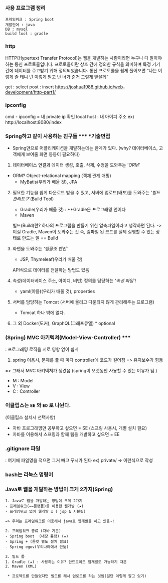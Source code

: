 ### 사용 프로그램 정리
```
프레임워크 : Spring boot
개발언어 : java
DB : mysql
build tool : gradle 
```

### http  
HTTP(Hypertext Transfer Protocol)는 웹을 개발하는 사람이라면 누구나 다 알아야 하는 통신 프로토콜입니다. 프로토콜이란 상호 간에 정의한 규칙을 의미하며 특정 기기 간에 데이터를 주고받기 위해 정의되었습니다. 통신 프로토콜을 쉽게 풀어보면 “나는 이렇게 줄 테니 넌 이렇게 받고 난 너가 준거 그렇게 받을께”

get : select
post : insert
https://joshua1988.github.io/web-development/http-part1/

### ipconfig
cmd - ipconfig = 내 private ip 확인
local host  : 내 아이피 주소
ex) http://localhost:8080/index 

### Spring하고 같이 사용하는 친구들 ***  *기술면접

- Spring만으로 어플리케이션을 개발하는데는 한계가 있다.
    (why? 데이터베이스, 고객에게 보여줄 화면 등등이 필요하다)

1. 데이터베이스 연결과 데이터 생성, 호출, 삭제, 수정을 도와주는 '*ORM*' 
- ORM? Object-relational mapping (객체 관계 매핑)
    - MyBatis(우리가 배울 것), JPA

2. 필요한 기능을 쉽게 다운로드 받을 수 있고, 서버에 업로드(배포)를 도와주는 *'빌드관리도구'*(Build Tool)
    - Gradle(우리가 배울 것) : **Gradle은 프로그래밍 언어다
    - Maven

    빌드(Build)란?
    하나의 프로그램을 만들기 위한 압축파일이라고 생각하면 된다. -> 이걸 Gradle, Maven이 도와주는 것
    즉, 컴파일 된 코드를 실제 실행할 수 있는 상태로 만드는 일 == Build

    

3. 화면을 도와주는 *'템플릿 엔진'*
    - JSP, Thymeleaf(우리가 배울 것)

    API식으로 데이터를 전달하는 방법도 있음 

4. 속성(데이터베이스 주소, 아이디, 비번) 정의를 담당하는 *'속성 파일'*!
    - yaml(야믈)(우리가 배울 것), properties 

5. 서버를 담당하는 Tomcat (서버에 올리고 다운되지 않게 관리해주는 프로그램)
    - Tomcat 하나 밖에 없다.

6. 그 외 Docker(도커), GraphQL(그래프큐엘) * optional

### (Spring) MVC 아키텍쳐(Model-View-Controller) *** 
: 프로그래밍 로직을 서로 영향 없이 쉽게 

1. spring 이용시, 문제를 풀 때 마다 controller에 코드가 길어짐 => 유지보수가 힘듦

=> 그래서 MVC 아키텍쳐가 생겼음 (spring이 오랫동안 사용할 수 있는 이유가 됨.)

- M : Model
- V : View
- C : Controller

### 이클립스는  `EE` 와 `ED` 로 나뉜다.
(이클립스 설치시 선택사항)

- 자바 프로그래밍만 공부하고 싶으면 = SE (스프링 사용시, 개별 설치 필요)
- 자바를 이용해서 스프링과 함께 웹을 개발하고 싶으면 = EE
### .gitignore 파일
: 여기에 파일명을 적으면 그거 빼고 푸시가 된다 
ex) private/ => 이런식으로 작성 
### bash는 리눅스 명령어 




### Java로 웹을 개발하는 방법이 크게 2가지(Spring)
```
1. Java로 웹을 개발하는 방법이 크게 2가지
- 프레임워크(==플랫폼)를 이용한 웹개발 (★)
- 프레임워크 없이 웹개발 x ( jsp & 서블릿)

=> 우리는 프레임워크를 이용해서 java로 웹개발을 하고 있음~!

2. 프레임워크 종류 (자바 기준)
- Spring boot  (내장 톰캣) (★)
- Spring + (톰캣 별도 설치 필요)
- Spring egov(우리나라에서 만듦)

3. 빌드 툴
1. Gradle (★) : 사용하는 이유? 안드로이드 웹개발도 가능하기 때문
2. Maven (XML)

 * 프로젝트를 만들었다면 빌드를 해서 업로드를 하는 것임(일단 이렇게 알고 있기)


```


